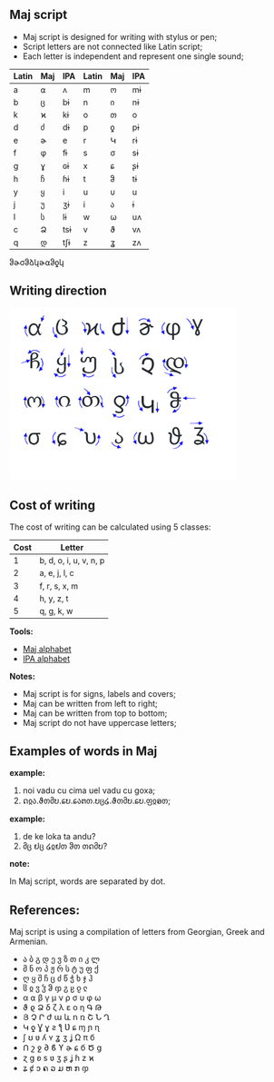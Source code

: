 ## Maj script

* Maj script is designed for writing with stylus or pen;
* Script letters are not connected like Latin script;
* Each letter is independent and represent one single sound;

Latin | Maj| IPA  | Latin | Maj | IPA 
------|----|------|-------|-----|--------
  a   | ⍺  | ʌ    | m     | ო   | mɨ
  b   | ც  | bɨ   | n     | ი   | nɨ
  k   | ϰ  | kɨ   | o     | თ   | o    
  d   | ძ  | dɨ   | p     | ƍ   | pɨ  
  e   | ɚ  | e    | r     | Կ   | rɨ  
  f   | φ  | fɨ   | s     | σ   | sɨ  
  g   | ɣ  | ɢɨ   | x     | ɕ   | ʂɨ  
  h   | ჩ  | ɦɨ   | t     | ჵ   | tɨ  
  y   | ყ  | i    | u     | υ   | u   
  j   | უ  | ʒɨ   | i     | ა   | ɨ
  l   | ს  | lɨ   | w     | ω   | uʌ 
  c   | Ձ  | tsɨ  | v     | ϑ   | vʌ
  q   | დ  | tʃɨ  | z     | ʓ   | zʌ        

ჵɚσჵձկɚ⍺ჵƍկ

## Writing direction

<img src="maj-script.png" alt="Maj Script" width="400"></img>

## Cost of writing

The cost of writing can be calculated using 5 classes:


Cost |  Letter
-----|----------------------------
  1  |b, d, o, i, u, v, n, p 
  2  |a, e, j, l, c  
  3  |f, r, s, x, m 
  4  |h, y, z, t
  5  |q, g, k, w 

**Tools:**  
  
* [Maj alphabet](https://lingojam.com/MajAlphabet)
* [IPA alphabet](http://www.internationalphoneticalphabet.org/ipa-sounds/ipa-chart-with-sounds/)
  
**Notes:**

* Maj script is for signs, labels and covers;
* Maj can be written from left to right;
* Maj can be written from top to bottom;
* Maj script do not have uppercase letters;  

## Examples of words in Maj

**example:**

1. noi vadu cu cima uel vadu cu goxa;
2. ດჲა.ϑთმບ.ɕບ.ɕაຕთ.ບც໒.ϑთმບ.ɕບ.ფჲອთ;

**example:**

1. de ke loka ta andu?
2. მც ຢც ໒ჲຢთ ჵთ თດმບ?

**note:**

In Maj script, words are separated by dot.
 

## References:

Maj script is using a compilation of letters from Georgian, Greek and Armenian.

* ა ბ გ დ ე ვ ზ თ ი კ ლ 
* მ ნ ო პ ჟ რ ს ტ უ ფ ქ 
* ღ ყ შ ჩ ც ძ წ ჭ ხ ჯ ჰ 
* ჱ ჲ ჳ ჴ ჵ ჶ ჷ ჸ ჹ ჺ
* α ⍺ β γ μ ν ρ σ υ φ ω 
* ϑ ϱ Ձ δ ζ λ ε ο η Գ Թ 
* Յ Չ Ր ժ ա և ո ռ Շ Ն Ղ 
* Կ ƍ Ɣ ɣ ƨ ƪ Ʋ ɕ ɱ ɲ ɳ 
* ʃ ʊ ʋ ʎ ʏ ʓ ʒ ʝ Ω π б  
* Ո շ ջ ∂ ϐ ϒ ɚ ɕ б Ծ ց 
* ɀ ɡ ʚ s ʋ ʒ ʂ ʝ ɦ z ϰ
* ʑ ȼ ɔ ຄ ວ ມ ຫ ກ ჶ